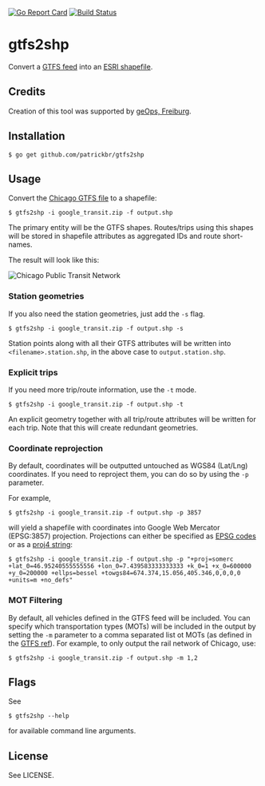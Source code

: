 [![Go Report Card](https://goreportcard.com/badge/github.com/patrickbr/gtfs2shp)](https://goreportcard.com/report/github.com/patrickbr/gtfs2shp) [![Build Status](https://travis-ci.org/patrickbr/gtfs2shp.svg?branch=master)](https://travis-ci.org/patrickbr/gtfs2shp)

# gtfs2shp

Convert a [GTFS feed](https://developers.google.com/transit/gtfs/reference#routestxt) into an [ESRI shapefile](https://en.wikipedia.org/wiki/Shapefile).

## Credits

Creation of this tool was supported by [geOps, Freiburg](http://geops.de/).

## Installation

    $ go get github.com/patrickbr/gtfs2shp

## Usage

Convert the [Chicago GTFS file](http://www.transitchicago.com/downloads/sch_data/) to a shapefile:

    $ gtfs2shp -i google_transit.zip -f output.shp

The primary entity will be the GTFS shapes. Routes/trips using this shapes will be stored in shapefile attributes as aggregated IDs and route short-names.

The result will look like this:

![Chicago Public Transit Network](http://patrickbrosi.de/chicago.png)

### Station geometries

If you also need the station geometries, just add the `-s` flag.

    $ gtfs2shp -i google_transit.zip -f output.shp -s

Station points along with all their GTFS attributes will be written into `<filename>.station.shp`, in the above case to `output.station.shp`.

### Explicit trips

If you need more trip/route information, use the `-t` mode. 

    $ gtfs2shp -i google_transit.zip -f output.shp -t
    
An explicit geometry together with all trip/route attributes will be written for each trip. Note that this will create redundant geometries.

### Coordinate reprojection

By default, coordinates will be outputted untouched as WGS84 (Lat/Lng) coordinates. If you need to reproject them, you can do so by using the `-p` parameter.

For example,

    $ gtfs2shp -i google_transit.zip -f output.shp -p 3857
    
will yield a shapefile with coordinates into Google Web Mercator (EPSG:3857) projection. Projections can either be specified as [EPSG codes](http://spatialreference.org/ref/epsg/) or as a [proj4 string](https://en.wikipedia.org/wiki/PROJ.4):

    $ gtfs2shp -i google_transit.zip -f output.shp -p "+proj=somerc +lat_0=46.95240555555556 +lon_0=7.439583333333333 +k_0=1 +x_0=600000 +y_0=200000 +ellps=bessel +towgs84=674.374,15.056,405.346,0,0,0,0 +units=m +no_defs"

### MOT Filtering

By default, all vehicles defined in the GTFS feed will be included. You can specify which transportation types (MOTs) will be included in the output by setting the `-m` parameter to a comma separated list ot MOTs (as defined in the [GTFS ref](https://developers.google.com/transit/gtfs/reference#routes_route_type_field)). For example, to only output the rail network of Chicago, use:

    $ gtfs2shp -i google_transit.zip -f output.shp -m 1,2
    
## Flags
See

    $ gtfs2shp --help
    
for available command line arguments.

## License

See LICENSE.
